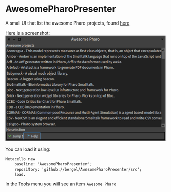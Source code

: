 # AwesomePharoPresenter

A small UI that list the awesome Pharo projects, found [here](https://github.com/pharo-open-documentation/awesome-pharo)

Here is a screenshot:
![alt text](screenshots/scr01.png)

You can load it using:

```Smalltalk
Metacello new
    baseline: 'AwesomePharoPresenter';
    repository: 'github://bergel/AwesomePharoPresenter/src';
    load.
```   

In the Tools menu you will see an item `Awesome Pharo`
